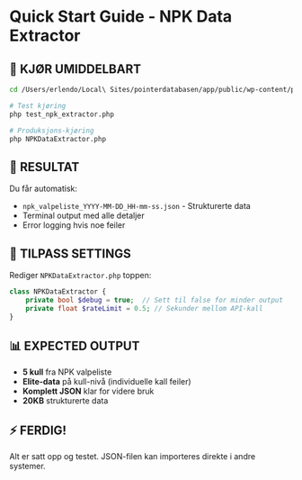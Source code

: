 # Quick Start Guide - NPK Data Extractor

## 🚀 KJØR UMIDDELBART

```bash
cd /Users/erlendo/Local\ Sites/pointerdatabasen/app/public/wp-content/plugins/NPK_Valpeliste/

# Test kjøring
php test_npk_extractor.php

# Produksjons-kjøring  
php NPKDataExtractor.php
```

## 📁 RESULTAT

Du får automatisk:
- `npk_valpeliste_YYYY-MM-DD_HH-mm-ss.json` - Strukturerte data
- Terminal output med alle detaljer
- Error logging hvis noe feiler

## 🔧 TILPASS SETTINGS

Rediger `NPKDataExtractor.php` toppen:

```php
class NPKDataExtractor {
    private bool $debug = true;  // Sett til false for minder output
    private float $rateLimit = 0.5; // Sekunder mellom API-kall
}
```

## 📊 EXPECTED OUTPUT

- **5 kull** fra NPK valpeliste
- **Elite-data** på kull-nivå (individuelle kall feiler)
- **Komplett JSON** klar for videre bruk
- **20KB** strukturerte data

## ⚡ FERDIG!

Alt er satt opp og testet. JSON-filen kan importeres direkte i andre systemer.
